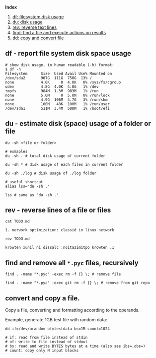 **Index**

1. [df: filesystem disk usage](#df)
1. [du: disk usage](#du)
1. [rev: reverse text lines](#rev)
1. [find: find a file and execute actions on results](#find)
1. [dd: copy and convert file](#find)

<a name="df"></a>
## df - report file system disk space usage
```shell
# show disk usage, in human readable (-h) format:
$ df -h
Filesystem      Size  Used Avail Use% Mounted on
/dev/sda2       907G  111G  750G  13% /
none            4.0K     0  4.0K   0% /sys/fs/cgroup
udev            4.8G  4.0K  4.8G   1% /dev
tmpfs           984M  1.3M  983M   1% /run
none            5.0M     0  5.0M   0% /run/lock
none            4.9G  106M  4.7G   3% /run/shm
none            100M   48K  100M   1% /run/user
/dev/sda1       511M  3.4M  508M   1% /boot/efi
```

<a name="du"></a>
## du - estimate disk (space) usage of a folder or file
```shell
du -sh <file or folder>

# exmaples
du -sh . # total disk usage of current folder

du -sh * # disk usage of each files in current folder

du -sh ./log # disk usage of ./log folder

# useful shortcut
alias lss='du -sh .'

lss # same as 'du -sh .'
```

<a name="rev"></a>
## rev - reverse lines of a file or files
```shell
cat TODO.md

1. network optimization: classid in linux network

rev TODO.md

krowten xunil ni dissalc :noitazimitpo krowten .1
```

<a name="find"></a>
## find and remove all `*.pyc` files, recursively
```shell
find . -name "*.pyc" -exec rm -f {} \; # remove file

find . -name "*.pyc" -exec git rm -f {} \; # remove from git repo
```


<a name="dd"></a>
## convert and copy a file.
Copy a file, converting and formatting according to the operands.

Example, generate 1GB test file with random data:
```shell
dd if=/dev/urandom of=testdata bs=1M count=1024

# if: read from file instead of stdin
# of: write to file instead of stdout
# bs: read and write BYTES bytes at a time (also see ibs=,obs=)
# count: copy only N input blocks
```
